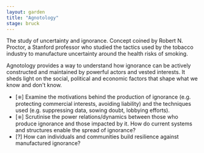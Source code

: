 ```yaml
---  
layout: garden
title: "Agnotology"
stage: bruck
---
```


The study of uncertainty and ignorance. Concept coined by Robert N. Proctor, a Stanford professor who studied the tactics used by the tobacco industry to manufacture uncertainty around the health risks of smoking.

Agnotology provides a way to understand how ignorance can be actively constructed and maintained by powerful actors and vested interests. It sheds light on the social, political and economic factors that shape what we know and don't know.

- [⎈] Examine the motivations behind the production of ignorance (e.g. protecting commercial interests, avoiding liability) and the techniques used (e.g. suppressing data, sowing doubt, lobbying efforts).
- [⎈] Scrutinise the power relations/dynamics between those who produce ignorance and those impacted by it. How do current systems and structures enable the spread of ignorance?
- [?] How can individuals and communities build resilience against manufactured ignorance?